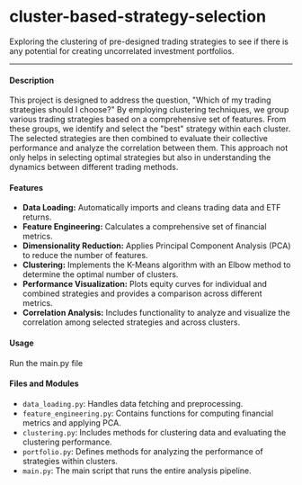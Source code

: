 # cluster-based-strategy-selection
Exploring the clustering of pre-designed trading strategies to see if there is any potential for creating uncorrelated investment portfolios.


---

#### Description
This project is designed to address the question, "Which of my trading strategies should I choose?" By employing clustering techniques, we group various trading strategies based on a comprehensive set of features. From these groups, we identify and select the "best" strategy within each cluster. The selected strategies are then combined to evaluate their collective performance and analyze the correlation between them. This approach not only helps in selecting optimal strategies but also in understanding the dynamics between different trading methods.

#### Features
- **Data Loading:** Automatically imports and cleans trading data and ETF returns.
- **Feature Engineering:** Calculates a comprehensive set of financial metrics.
- **Dimensionality Reduction:** Applies Principal Component Analysis (PCA) to reduce the number of features.
- **Clustering:** Implements the K-Means algorithm with an Elbow method to determine the optimal number of clusters.
- **Performance Visualization:** Plots equity curves for individual and combined strategies and provides a comparison across different metrics.
- **Correlation Analysis:** Includes functionality to analyze and visualize the correlation among selected strategies and across clusters.

#### Usage
Run the main.py file

#### Files and Modules
- `data_loading.py`: Handles data fetching and preprocessing.
- `feature_engineering.py`: Contains functions for computing financial metrics and applying PCA.
- `clustering.py`: Includes methods for clustering data and evaluating the clustering performance.
- `portfolio.py`: Defines methods for analyzing the performance of strategies within clusters.
- `main.py`: The main script that runs the entire analysis pipeline.

